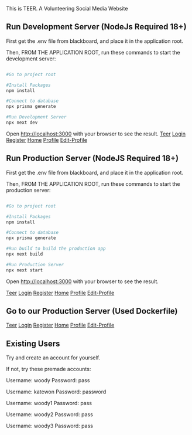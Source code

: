 This is TEER. A Volunteering Social Media Website

## Run Development Server (NodeJs Required 18+)

First get the .env file from blackboard, and place it in the application root. 

Then, FROM THE APPLICATION ROOT, run these commands to start the development server:

```bash

#Go to project root

#Install Packages
npm install

#Connect to database
npx prisma generate

#Run Development Server
npx next dev

```

Open [http://localhost:3000](http://localhost:3000) with your browser to see the result.
[Teer](http://localhost:3000) 
[Login](http://localhost:3000)
[Register](http://localhost:3000/register)
[Home](http://localhost:3000/home)
[Profile](http://localhost:3000/profile)
[Edit-Profile](http://localhost:3000/profile/edit)

## Run Production Server (NodeJS Required 18+)

First get the .env file from blackboard, and place it in the application root. 

Then, FROM THE APPLICATION ROOT, run these commands to start the production server:

```bash

#Go to project root

#Install Packages
npm install

#Connect to database
npx prisma generate

#Run build to build the production app
npx next build

#Run Production Server
npx next start

```

Open [http://localhost:3000](http://localhost:3000) with your browser to see the result.

[Teer](http://localhost:3000) 
[Login](http://localhost:3000)
[Register](http://localhost:3000/register)
[Home](http://localhost:3000/home)
[Profile](http://localhost:3000/profile)
[Edit-Profile](http://localhost:3000/profile/edit)


## Go to our Production Server (Used Dockerfile)

[Teer](https://equinoxapps.co.uk) 
[Login](https://equinoxapps.co.uk)
[Register](https://equinoxapps.co.uk/register)
[Home](https://equinoxapps.co.uk/home)
[Profile](https://equinoxapps.co.uk/profile)
[Edit-Profile](https://equinoxapps.co.uk/profile/edit)


## Existing Users

Try and create an account for yourself.

If not, try these premade accounts:

Username: woody
Password: pass

Username: katewon
Password: password

Username: woody1
Password: pass

Username: woody2
Password: pass

Username: woody3
Password: pass

